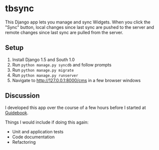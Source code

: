 # tbsync

This Django app lets you manage and sync Widgets. When you click the "Sync" button, local changes since last sync are pushed to the server and remote changes since last sync are pulled from the server.

## Setup

1. Install Django 1.5 and South 1.0
2. Run `python manage.py syncdb` and follow prompts
3. Run `python manage.py migrate`
4. Run `python manage.py runserver`
5. Navigate to http://127.0.0.1:8000/cms in a few browser windows

## Discussion

I developed this app over the course of a few hours before I started at [Guidebook](https://guidebook.com/).

Things I would include if doing this again:
- Unit and application tests
- Code documentation
- Refactoring
